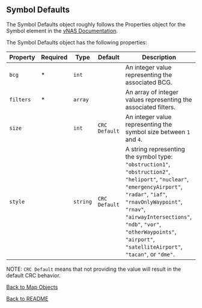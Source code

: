 ## Symbol Defaults

The Symbol Defaults object roughly follows the Properties object for the Symbol element in the
[vNAS Documentation](https://data-admin.vnas.vatsim.net/docs/#/video-maps?id=symbol).

The Symbol Defaults object has the following properties:

| Property  | Required | Type     | Default       | Description                                                                                                                                                                                                                                                                                              |
| --------- | -------- | -------- | ------------- | -------------------------------------------------------------------------------------------------------------------------------------------------------------------------------------------------------------------------------------------------------------------------------------------------------- |
| `bcg`     | \*       | `int`    |               | An integer value representing the associated BCG.                                                                                                                                                                                                                                                        |
| `filters` | \*       | `array`  |               | An array of integer values representing the associated filters.                                                                                                                                                                                                                                          |
| `size`    |          | `int`    | `CRC Default` | An integer value representing the symbol size between `1` and `4`.                                                                                                                                                                                                                                       |
| `style`   |          | `string` | `CRC Default` | A string representing the symbol type: `"obstruction1"`, `"obstruction2"`, `"heliport"`, `"nuclear"`, `"emergencyAirport"`, `"radar"`, `"iaf"`, `"rnavOnlyWaypoint"`, `"rnav"`, `"airwayIntersections"`, `"ndb"`, `"vor"`, `"otherWaypoints"`, `"airport"`, `"satelliteAirport"`, `"tacan"`, or `"dme"`. |

NOTE: `CRC Default` means that not providing the value will result in the default CRC behavior.

[Back to Map Objects](./MAP_OBJECTS.md)

[Back to README](../README.md)
